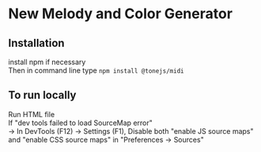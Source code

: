 # New Melody and Color Generator 

## Installation 
install npm if necessary <br />
Then in command line type ```npm install @tonejs/midi```


## To run locally 
Run HTML file <br />
If "dev tools failed to load SourceMap error" <br /> 
-> In DevTools (F12) -> Settings (F1), Disable both "enable JS source maps" and "enable CSS source maps" in "Preferences -> Sources"
